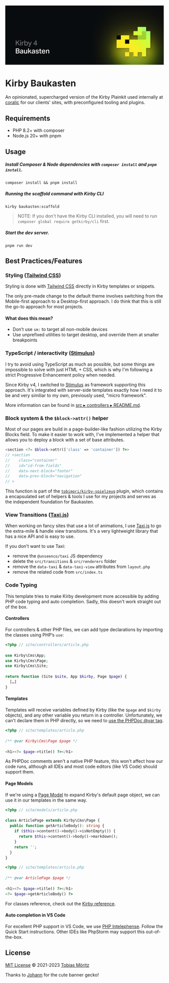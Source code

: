 ![Kirby 4 Baukasten Banner by Johann Schopplich](/.github/banner.png)

# Kirby Baukasten

An opinionated, supercharged version of the Kirby Plainkit used internally at
[coralic](https://coralic.com) for our clients' sites, with preconfigured tooling
and plugins.

## Requirements

- PHP 8.2+ with composer
- Node.js 20+ with pnpm

## Usage

##### Install Composer & Node dependencies with `composer install` and `pnpm install`.

```
composer install && pnpm install
```

##### Running the scaffold command with Kirby CLI

```
kirby baukasten:scaffold
```

> NOTE: If you don't have the Kirby CLI installed, you will need to run `composer global require getkirby/cli` first.

##### Start the dev server.

```
pnpm run dev
```

## Best Practices/Features

### Styling ([Tailwind CSS](https://tailwindcss.com/))

Styling is done with [Tailwind CSS](https://tailwindcss.com/) directly in Kirby templates or snippets.

The only pre-made change to the default theme involves switching from the Mobile-first approach to a Desktop-first approach. I do think that this is still the go-to approach for most projects.

#### What does this mean?

- Don’t use `sm:` to target all non-mobile devices
- Use unprefixed utilities to target desktop, and override them at smaller breakpoints

### TypeScript / interactivity ([Stimulus](https://stimulus.hotwired.dev/))

I try to avoid using TypeScript as much as possible, but some things are impossible to solve with just HTML + CSS, which is why I'm following a strict Progressive Enhancement policy when needed.

Since Kirby v4, I switched to [Stimulus](https://stimulus.hotwired.dev/) as framework supporting this approach. It's integrated with server-side templates exactly how I need it to be and very similiar to my own, previously used, "micro framework".

More information can be found in [src ▸ controllers ▸ README.md](src/controllers/README.md).

### Block system & the `$block->attr()` helper

Most of our pages are build in a page-builder-like fashion utilizing the Kirby Blocks field. To make it easier to work with, I've implemented a helper that allows you to deploy a block with a set of base attributes.

```php
<section <?= $block->attr(['class' => 'container']) ?>>
// <section
//    class="container"
//    id="id-from-fields"
//    data-next-block="footer"
//    data-prev-block="navigation"
// >
```

This function is part of the [`tobimori/kirby-spielzeug`](https://github.com/tobimori/kirby-spielzeug) plugin, which contains a encapsulated set of helpers & tools I use for my projects and serves as the independent foundation for Baukasten.

### View Transitions ([Taxi.js](https://taxi.js.org/))

When working on fancy sites that use a lot of animations, I use [Taxi.js](https://taxi.js.org/) to go the extra-mile & handle view transitions. It's a very lightweight library that has a nice API and is easy to use.

If you don't want to use Taxi:

- remove the `@unseenco/taxi` JS dependency
- delete the `src/transitions` & `src/renderers` folder
- remove the `data-taxi` & `data-taxi-view` attributes from `layout.php`
- remove the related code from `src/index.ts`

### Code Typing

This template tries to make Kirby development more accessible by adding PHP code
typing and auto completion. Sadly, this doesn't work straight out of the box.

#### Controllers

For controllers & other PHP files, we can add type declarations by importing the classes using
PHP’s `use`:

```php
<?php // site/controllers/article.php

use Kirby\Cms\App;
use Kirby\Cms\Page;
use Kirby\Cms\Site;

return function (Site $site, App $kirby, Page $page) {
  […]
}
```

#### Templates

Templates will receive variables defined by Kirby (like the `$page` and `$kirby`
objects), and any other variable you return in a controller. Unfortunately, we can't
declare them in PHP directly, so we need to
[use the PHPDoc @var tag](https://github.com/php-fig/fig-standards/blob/2668020622d9d9eaf11d403bc1d26664dfc3ef8e/proposed/phpdoc-tags.md#517-var).

```php
<?php // site/templates/article.php

/** @var Kirby\Cms\Page $page */

<h1><?= $page->title() ?></h1>
```

As PHPDoc comments aren't a native PHP feature, this won't affect how our code
runs, although all IDEs and most code editors (like VS Code) should support
them.

#### Page Models

If we're using a
[Page Model](https://getkirby.com/docs/guide/templates/page-models) to expand
Kirby's default page object, we can use it in our templates in the same way.

```php
<?php // site/models/article.php

class ArticlePage extends Kirby\Cms\Page {
  public function getArticleBody(): string {
    if ($this->content()->body()->isNotEmpty()) {
      return $this->content()->body()->markdown();
    }
    return '';
  }
}
```

```php
<?php // site/templates/article.php

/** @var ArticlePage $page */

<h1><?= $page->title() ?></h1>
<?= $page->getArticleBody() ?>
```

For classes reference, check out the
[Kirby reference](https://getkirby.com/docs/reference/objects).

#### Auto completion in VS Code

For excellent PHP support in VS Code, we use
[PHP Intelephense](https://marketplace.visualstudio.com/items?itemName=bmewburn.vscode-intelephense-client).
Follow the Quick Start instructions. Other IDEs like PhpStorm may support this
out-of-the-box.

## License

[MIT License](.github/LICENSE) © 2021-2023 [Tobias Möritz](https://github.com/tobimori)

Thanks to [Johann](https://github.com/johannschopplich) for the cute banner gecko!
